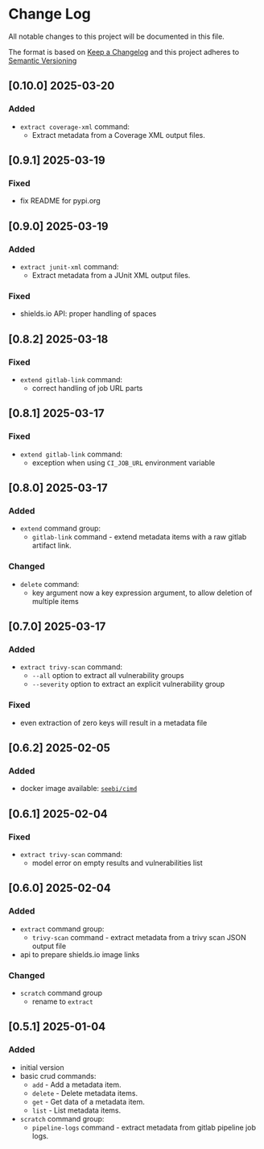 <!-- markdownlint-disable MD012 MD013 MD024 MD033 -->
# Change Log

All notable changes to this project will be documented in this file.

The format is based on [Keep a Changelog](http://keepachangelog.com/) and this project adheres to [Semantic Versioning](https://semver.org/)

## [0.10.0] 2025-03-20

### Added

- `extract coverage-xml` command:
  - Extract metadata from a Coverage XML output files.

## [0.9.1] 2025-03-19

### Fixed

- fix README for pypi.org


## [0.9.0] 2025-03-19

### Added

- `extract junit-xml` command:
  - Extract metadata from a JUnit XML output files.

### Fixed

- shields.io API: proper handling of spaces


## [0.8.2] 2025-03-18

### Fixed

- `extend gitlab-link` command:
  - correct handling of job URL parts


## [0.8.1] 2025-03-17

### Fixed

- `extend gitlab-link` command:
  - exception when using `CI_JOB_URL` environment variable


## [0.8.0] 2025-03-17

### Added

- `extend` command group:
  - `gitlab-link` command - extend metadata items with a raw gitlab artifact link.

### Changed

- `delete` command:
  - key argument now a key expression argument, to allow deletion of multiple items


## [0.7.0] 2025-03-17

### Added

- `extract trivy-scan` command:
  - `--all` option to extract all vulnerability groups
  - `--severity` option to extract an explicit vulnerability group

### Fixed

- even extraction of zero keys will result in a metadata file


## [0.6.2] 2025-02-05

### Added

- docker image available: [`seebi/cimd`](https://hub.docker.com/repository/docker/seebi/cimd/)


## [0.6.1] 2025-02-04

### Fixed

- `extract trivy-scan` command:
  - model error on empty results and vulnerabilities list


## [0.6.0] 2025-02-04

### Added

- `extract` command group:
  - `trivy-scan` command - extract metadata from a trivy scan JSON output file
- api to prepare shields.io image links

### Changed

- `scratch` command group
  - rename to `extract`


## [0.5.1] 2025-01-04

### Added

- initial version
- basic crud commands:
  - `add` - Add a metadata item.
  - `delete` - Delete metadata items.
  - `get` - Get data of a metadata item.
  - `list` - List metadata items.
- `scratch` command group:
  - `pipeline-logs` command - extract metadata from gitlab pipeline job logs.


